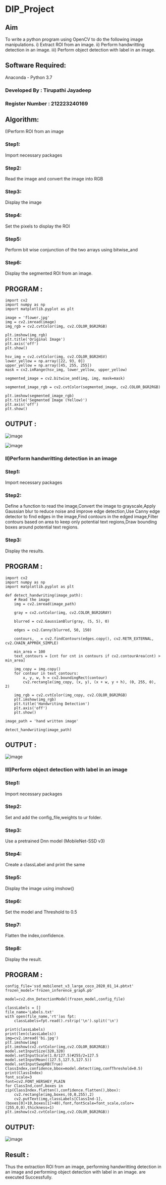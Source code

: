 # DIP_Project
## Aim
To write a python program using OpenCV to do the following image manipulations. i) Extract ROI from an image. ii) Perform handwritting detection in an image. iii) Perform object detection with label in an image.

## Software Required:
Anaconda - Python 3.7

### Developed By : Tirupathi Jayadeep
### Register Number : 212223240169
## Algorithm:
I)Perform ROI from an image
### Step1:
Import necessary packages

### Step2:
Read the image and convert the image into RGB

### Step3:
Display the image

### Step4:
Set the pixels to display the ROI

### Step5:
Perform bit wise conjunction of the two arrays using bitwise_and

### Step6:
Display the segmented ROI from an image.

## PROGRAM :
```
import cv2
import numpy as np
import matplotlib.pyplot as plt

image = 'flower.jpg'
img = cv2.imread(image)
img_rgb = cv2.cvtColor(img, cv2.COLOR_BGR2RGB)

plt.imshow(img_rgb)
plt.title('Original Image')
plt.axis('off')
plt.show()

hsv_img = cv2.cvtColor(img, cv2.COLOR_BGR2HSV)
lower_yellow = np.array([22, 93, 0])
upper_yellow = np.array([45, 255, 255])
mask = cv2.inRange(hsv_img, lower_yellow, upper_yellow)

segmented_image = cv2.bitwise_and(img, img, mask=mask)

segmented_image_rgb = cv2.cvtColor(segmented_image, cv2.COLOR_BGR2RGB)

plt.imshow(segmented_image_rgb)
plt.title('Segmented Image (Yellow)')
plt.axis('off')
plt.show()
```
## OUTPUT :

![image](https://github.com/23004426/DIP_Project/assets/144979327/04e3db1d-c3c2-4c97-9533-3027d03e6892)

![image](https://github.com/23004426/DIP_Project/assets/144979327/0b9e7c0e-6b81-4353-b35c-f44346c91913)


### II)Perform handwritting detection in an image
### Step1:
Import necessary packages

### Step2:
Define a function to read the image,Convert the image to grayscale,Apply Gaussian blur to reduce noise and improve edge detection,Use Canny edge detector to find edges in the image,Find contours in the edged image,Filter contours based on area to keep only potential text regions,Draw bounding boxes around potential text regions.

### Step3:
Display the results.

## PROGRAM :
```
import cv2
import numpy as np
import matplotlib.pyplot as plt

def detect_handwriting(image_path):
    # Read the image
    img = cv2.imread(image_path)

    gray = cv2.cvtColor(img, cv2.COLOR_BGR2GRAY)

    blurred = cv2.GaussianBlur(gray, (5, 5), 0)

    edges = cv2.Canny(blurred, 50, 150)

    contours, _ = cv2.findContours(edges.copy(), cv2.RETR_EXTERNAL, cv2.CHAIN_APPROX_SIMPLE)

    min_area = 100
    text_contours = [cnt for cnt in contours if cv2.contourArea(cnt) > min_area]

    img_copy = img.copy()
    for contour in text_contours:
        x, y, w, h = cv2.boundingRect(contour)
        cv2.rectangle(img_copy, (x, y), (x + w, y + h), (0, 255, 0), 2)

    img_rgb = cv2.cvtColor(img_copy, cv2.COLOR_BGR2RGB)
    plt.imshow(img_rgb)
    plt.title('Handwriting Detection')
    plt.axis('off')
    plt.show()

image_path = 'hand written image'

detect_handwriting(image_path)
```
## OUTPUT :
![image](https://github.com/23004426/DIP_Project/assets/144979327/a7f575c2-becf-430d-9106-ab53b7b71ca7)


### III)Perform object detection with label in an image
### Step1:
Import necessary packages

### Step2:
Set and add the config_file,weights to ur folder.

### Step3:
Use a pretrained Dnn model (MobileNet-SSD v3)

### Step4:
Create a classLabel and print the same

### Step5:
Display the image using imshow()

### Step6:
Set the model and Threshold to 0.5

### Step7:
Flatten the index,confidence.

### Step8:
Display the result.

## PROGRAM :
```
config_file='ssd_mobilenet_v3_large_coco_2020_01_14.pbtxt'
frozen_model='frozen_inference_graph.pb'

model=cv2.dnn_DetectionModel(frozen_model,config_file)

classLabels = []
file_name='Labels.txt'
with open(file_name,'rt')as fpt:
    classLabels=fpt.read().rstrip('\n').split('\n')

print(classLabels)
print(len(classLabels))
img=cv2.imread('bi.jpg')
plt.imshow(img)
plt.imshow(cv2.cvtColor(img,cv2.COLOR_BGR2RGB))
model.setInputSize(320,320)
model.setInputScale(1.0/127.5)#255/2=127.5
model.setInputMean((127.5,127.5,127.5))
model.setInputSwapRB(True)
ClassIndex,confidence,bbox=model.detect(img,confThreshold=0.5)
print(ClassIndex)
font_scale=3
font=cv2.FONT_HERSHEY_PLAIN
for ClassInd,conf,boxes in zip(ClassIndex.flatten(),confidence.flatten(),bbox):
    cv2.rectangle(img,boxes,(0,0,255),2)
    cv2.putText(img,classLabels[ClassInd-1],(boxes[0]+10,boxes[1]+40),font,fontScale=font_scale,color=(255,0,0),thickness=1)
plt.imshow(cv2.cvtColor(img,cv2.COLOR_BGR2RGB))
```
## OUTPUT:
![image](https://github.com/23004426/DIP_Project/assets/144979327/3eaec1f1-8e99-4ddb-9e67-6dd24928dfb4)

## Result :
Thus the extraction ROI from an image, performing handwritting detection in an image and performing object detection with label in an image. are executed Successfully.
